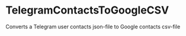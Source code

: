 # TelegramContactsToGoogleCSV
Converts a Telegram user contacts json-file to Google contacts csv-file
